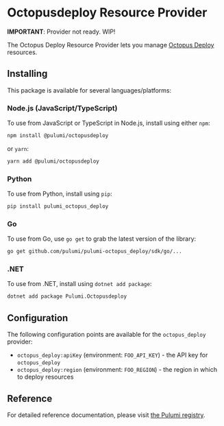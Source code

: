 # Octopusdeploy Resource Provider

**IMPORTANT**: Provider not ready. WIP!

The Octopus Deploy Resource Provider lets you manage [Octopus Deploy](http://example.com) resources.

## Installing

This package is available for several languages/platforms:

### Node.js (JavaScript/TypeScript)

To use from JavaScript or TypeScript in Node.js, install using either `npm`:

```bash
npm install @pulumi/octopusdeploy
```

or `yarn`:

```bash
yarn add @pulumi/octopusdeploy
```

### Python

To use from Python, install using `pip`:

```bash
pip install pulumi_octopus_deploy
```

### Go

To use from Go, use `go get` to grab the latest version of the library:

```bash
go get github.com/pulumi/pulumi-octopus_deploy/sdk/go/...
```

### .NET

To use from .NET, install using `dotnet add package`:

```bash
dotnet add package Pulumi.Octopusdeploy
```

## Configuration

The following configuration points are available for the `octopus_deploy` provider:

- `octopus_deploy:apiKey` (environment: `FOO_API_KEY`) - the API key for `octopus_deploy`
- `octopus_deploy:region` (environment: `FOO_REGION`) - the region in which to deploy resources

## Reference

For detailed reference documentation, please visit [the Pulumi registry](https://www.pulumi.com/registry/packages/octopus_deploy/api-docs/).
